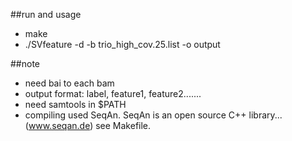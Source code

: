 

##run and usage
* make
* ./SVfeature -d -b trio_high_cov.25.list -o output

##note
* need bai to each bam
* output format: label, feature1, feature2.......
* need samtools in $PATH
* compiling used SeqAn. SeqAn is an open source C++ library...	(www.seqan.de) see Makefile.
